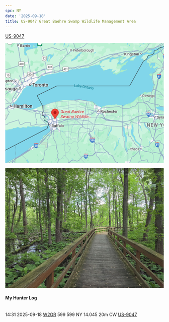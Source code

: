 ```yaml
---
spc: NY
date: '2025-09-18'
title: US-9047 Great Baehre Swamp Wildlife Management Area
---
```


[US-9047](https://pota.app/#/park/US-9047)

![](/static/US-9047map.png)

![](/static/US-9047.png)

#### My Hunter Log
<BR>14:31	2025-09-18	[W2GR](https://qrz.com/db/W2GR)	599	599	NY	14.045	20m	CW	[US-9047](https://pota.app/#/park/US-9047)